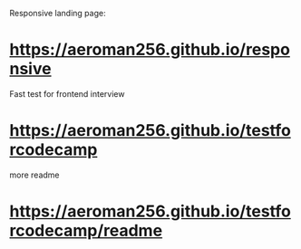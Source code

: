 Responsive landing page:
# https://aeroman256.github.io/responsive
Fast test for frontend interview
 # https://aeroman256.github.io/testforcodecamp
more readme 
# https://aeroman256.github.io/testforcodecamp/readme
